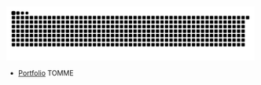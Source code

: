 
[![Snake animation](https://raw.githubusercontent.com/ardszsantos/ardszsantos/output/snake.svg)](https://github.com/ardszsantos/ardszsantos)



- [Portfolio](https://portifolio-senai.vercel.app/)
TOMME

